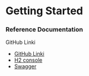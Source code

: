 # Getting Started

### Reference Documentation

GitHub Linki

* [GitHub Linki](https://github.com/hamitmizrak/Patika_SpringBoot_Docker)
* [H2 console](http://localhost:8081/h2-console/l)
* [Swagger](http//localhost:8081/swagger-ui.html)





